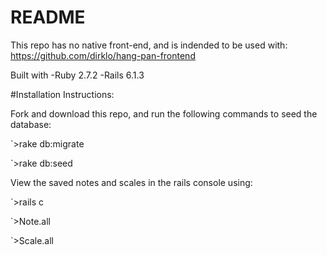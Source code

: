 # README

This repo has no native front-end, and is indended to be used with: 
https://github.com/dirklo/hang-pan-frontend

Built with 
-Ruby 2.7.2
-Rails 6.1.3 

#Installation Instructions:

Fork and download this repo, and run the following commands to seed the database:

`>rake db:migrate

`>rake db:seed

View the saved notes and scales in the rails console using:

`>rails c

`>Note.all

`>Scale.all
